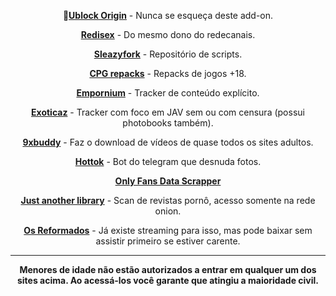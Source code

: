 **<p align="center">🌟[Ublock Origin](https://github.com/gorhill/uBlock)** - Nunca se esqueça deste add-on.</p>


**<p align="center"> [Redisex](https://redisex.club)** - Do mesmo dono do redecanais.</p>

**<p align="center">[Sleazyfork](sleazyfork.org)** - Repositório de scripts.</p>

**<p align="center">[CPG repacks](https://cpgrepacks.site/)** - Repacks de jogos +18.</p>

**<p align="center">[Empornium](https://empornium.is/)** - Tracker de conteúdo explícito.</p>

**<p align="center">[Exoticaz](https://exoticaz.to/)** - Tracker com foco em JAV sem ou com censura (possui photobooks também).</p>

**<p align="center">[9xbuddy](https://9xbuddy.site/)** - Faz o download de vídeos de quase todos os sites adultos.</p>

**<p align="center">[Hottok](https://t.me/hottoknowbot)** - Bot do telegram que desnuda fotos.</p>

**<p align="center">[Only Fans Data Scrapper](https://github.com/DIGITALCRIMINAL/OnlyFans)**</p>

**<p align="center">[Just another library](
http://libraryfyuybp7oyidyya3ah5xvwgyx6weauoini7zyz555litmmumad.onion)** - Scan de revistas pornô, acesso somente na rede onion.</p>

**<p align="center">[Os Reformados](https://osreformados.com/)** - Já existe streaming para isso, mas pode baixar sem assistir primeiro se estiver carente.</p>

---
**<p align="center">Menores de idade não estão autorizados a entrar em qualquer um dos sites acima. 
Ao acessá-los você garante que atingiu a maioridade civil.**</p>
